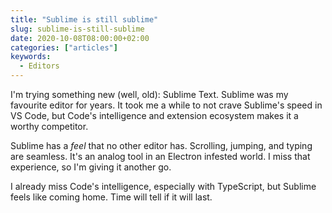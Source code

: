 ```yaml
---
title: "Sublime is still sublime"
slug: sublime-is-still-sublime
date: 2020-10-08T08:00:00+02:00
categories: ["articles"]
keywords:
  - Editors
---
```


I'm trying something new (well, old): Sublime Text. Sublime was my favourite editor for years. It took me a while to not crave Sublime's speed in VS Code, but Code's intelligence and extension ecosystem makes it a worthy competitor.

Sublime has a *feel* that no other editor has. Scrolling, jumping, and typing are seamless. It's an analog tool in an Electron infested world. I miss that experience, so I'm giving it another go.

I already miss Code's intelligence, especially with TypeScript, but Sublime feels like coming home. Time will tell if it will last.
